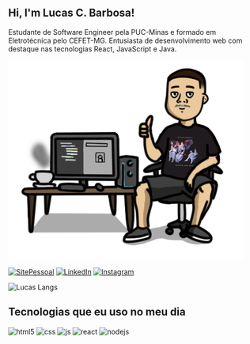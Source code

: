 ## Hi, I'm Lucas C. Barbosa!

Estudante de Software Engineer pela PUC-Minas e formado em Eletrotécnica pelo CEFET-MG. Entusiasta de desenvolvimento web com destaque nas tecnologias React, JavaScript e Java.

![Lucas Langs](https://github.com/LucasCBar/LucasCBar/blob/main/img%20logo/Lucas.png)

[![SitePessoal](https://img.shields.io/badge/website-000000?style=for-the-badge&logo=About.me&logoColor=white)](https://lucascbar.github.io/)
[![LinkedIn](https://img.shields.io/badge/LinkedIn-0077B5?style=for-the-badge&logo=linkedin&logoColor=white)](https://youtube.com/c/sujeitoprogramador)
[![Instagram](https://img.shields.io/badge/Instagram-E4405F?style=for-the-badge&logo=instagram&logoColor=white)](https://www.instagram.com/lucas_cbar/)

![Lucas Langs](https://github-readme-stats.vercel.app/api/top-langs/?username=LucasCBar&layout=compact)

## Tecnologias que eu uso no meu dia

<div style="display: inline_block">
  <img align="center" alt="html5" src="https://img.shields.io/badge/HTML5-E34F26?style=for-the-badge&logo=html5&logoColor=white" />
  <img align="center" alt="css" src="https://img.shields.io/badge/CSS3-1572B6?style=for-the-badge&logo=css3&logoColor=white" />
  <img align="center" alt="js" src="https://img.shields.io/badge/JavaScript-F7DF1E?style=for-the-badge&logo=javascript&logoColor=black" />
  <img align="center" alt="react" src="https://img.shields.io/badge/React-20232A?style=for-the-badge&logo=react&logoColor=61DAFB" />
  <img align="center" alt="nodejs" src="https://img.shields.io/badge/Node.js-43853D?style=for-the-badge&logo=node.js&logoColor=white" />
</div><br/>
